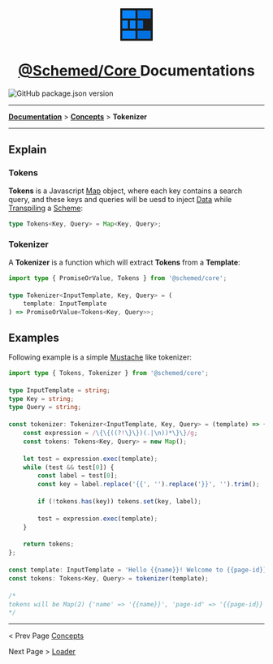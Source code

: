 <div align="center">
    <img alt="Schemed Logo" width="64" src="https://raw.githubusercontent.com/schemed-js/brand/master/dark/main-fill.svg">
    <h1>
		<a href="https://github.com/schemed-js/core">
        	@Schemed/Core
    	</a>
		<span>Documentations</span>
	</h1>
</div>

<img alt="GitHub package.json version" src="https://img.shields.io/github/package-json/v/schemed-js/core">

---

[**Documentation**](../README.md) > [**Concepts**](README.md) > **Tokenizer**

---

## Explain

### Tokens

**Tokens** is a Javascript [Map](https://developer.mozilla.org/en-US/docs/Web/JavaScript/Reference/Global_Objects/Map) object, where each key contains a search query, and these keys and queries will be uesd to inject [Data](injector.md#data) while [Transpiling](transpiler.md) a [Scheme](scheme.md):

```ts
type Tokens<Key, Query> = Map<Key, Query>;
```

### Tokenizer

A **Tokenizer** is a function which will extract **Tokens** from a **Template**:

```ts
import type { PromiseOrValue, Tokens } from '@schemed/core';

type Tokenizer<InputTemplate, Key, Query> = (
	template: InputTemplate
) => PromiseOrValue<Tokens<Key, Query>>;
```

## Examples

Following example is a simple [Mustache](https://mustache.github.io/) like tokenizer:

```ts
import type { Tokens, Tokenizer } from '@schemed/core';

type InputTemplate = string;
type Key = string;
type Query = string;

const tokenizer: Tokenizer<InputTemplate, Key, Query> = (template) => {
	const expression = /\{\{((?!\}\})(.|\n))*\}\}/g;
	const tokens: Tokens<Key, Query> = new Map();

	let test = expression.exec(template);
	while (test && test[0]) {
		const label = test[0];
		const key = label.replace('{{', '').replace('}}', '').trim();

		if (!tokens.has(key)) tokens.set(key, label);

		test = expression.exec(template);
	}

	return tokens;
};

const template: InputTemplate = 'Hello {{name}}! Welcome to {{page-id}}.';
const tokens: Tokens<Key, Query> = tokenizer(template);

/*
tokens will be Map(2) {'name' => '{{name}}', 'page-id' => '{{page-id}}'}
*/
```

---

< Prev Page
[Concepts](README.md)

Next Page >
[Loader](loader.md)
